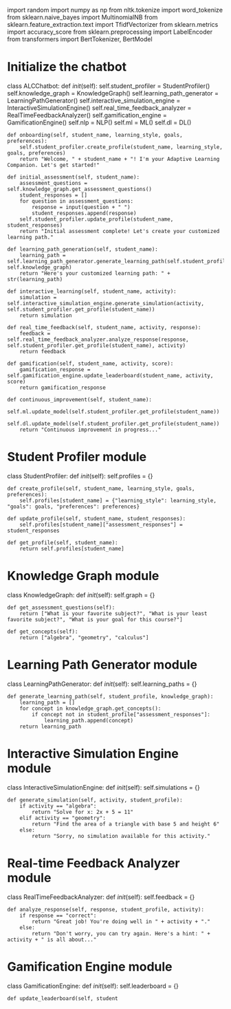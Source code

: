 import random
import numpy as np
from nltk.tokenize import word_tokenize
from sklearn.naive_bayes import MultinomialNB
from sklearn.feature_extraction.text import TfidfVectorizer
from sklearn.metrics import accuracy_score
from sklearn.preprocessing import LabelEncoder
from transformers import BertTokenizer, BertModel

# Initialize the chatbot
class ALCChatbot:
    def _init_(self):
        self.student_profiler = StudentProfiler()
        self.knowledge_graph = KnowledgeGraph()
        self.learning_path_generator = LearningPathGenerator()
        self.interactive_simulation_engine = InteractiveSimulationEngine()
        self.real_time_feedback_analyzer = RealTimeFeedbackAnalyzer()
        self.gamification_engine = GamificationEngine()
        self.nlp = NLP()
        self.ml = ML()
        self.dl = DL()

    def onboarding(self, student_name, learning_style, goals, preferences):
        self.student_profiler.create_profile(student_name, learning_style, goals, preferences)
        return "Welcome, " + student_name + "! I'm your Adaptive Learning Companion. Let's get started!"

    def initial_assessment(self, student_name):
        assessment_questions = self.knowledge_graph.get_assessment_questions()
        student_responses = []
        for question in assessment_questions:
            response = input(question + " ")
            student_responses.append(response)
        self.student_profiler.update_profile(student_name, student_responses)
        return "Initial assessment complete! Let's create your customized learning path."

    def learning_path_generation(self, student_name):
        learning_path = self.learning_path_generator.generate_learning_path(self.student_profiler.get_profile(student_name), self.knowledge_graph)
        return "Here's your customized learning path: " + str(learning_path)

    def interactive_learning(self, student_name, activity):
        simulation = self.interactive_simulation_engine.generate_simulation(activity, self.student_profiler.get_profile(student_name))
        return simulation

    def real_time_feedback(self, student_name, activity, response):
        feedback = self.real_time_feedback_analyzer.analyze_response(response, self.student_profiler.get_profile(student_name), activity)
        return feedback

    def gamification(self, student_name, activity, score):
        gamification_response = self.gamification_engine.update_leaderboard(student_name, activity, score)
        return gamification_response

    def continuous_improvement(self, student_name):
        self.ml.update_model(self.student_profiler.get_profile(student_name))
        self.dl.update_model(self.student_profiler.get_profile(student_name))
        return "Continuous improvement in progress..."

# Student Profiler module
class StudentProfiler:
    def _init_(self):
        self.profiles = {}

    def create_profile(self, student_name, learning_style, goals, preferences):
        self.profiles[student_name] = {"learning_style": learning_style, "goals": goals, "preferences": preferences}

    def update_profile(self, student_name, student_responses):
        self.profiles[student_name]["assessment_responses"] = student_responses

    def get_profile(self, student_name):
        return self.profiles[student_name]

# Knowledge Graph module
class KnowledgeGraph:
    def _init_(self):
        self.graph = {}

    def get_assessment_questions(self):
        return ["What is your favorite subject?", "What is your least favorite subject?", "What is your goal for this course?"]

    def get_concepts(self):
        return ["algebra", "geometry", "calculus"]

# Learning Path Generator module
class LearningPathGenerator:
    def _init_(self):
        self.learning_paths = {}

    def generate_learning_path(self, student_profile, knowledge_graph):
        learning_path = []
        for concept in knowledge_graph.get_concepts():
            if concept not in student_profile["assessment_responses"]:
                learning_path.append(concept)
        return learning_path

# Interactive Simulation Engine module
class InteractiveSimulationEngine:
    def _init_(self):
        self.simulations = {}

    def generate_simulation(self, activity, student_profile):
        if activity == "algebra":
            return "Solve for x: 2x + 5 = 11"
        elif activity == "geometry":
            return "Find the area of a triangle with base 5 and height 6"
        else:
            return "Sorry, no simulation available for this activity."

# Real-time Feedback Analyzer module
class RealTimeFeedbackAnalyzer:
    def _init_(self):
        self.feedback = {}

    def analyze_response(self, response, student_profile, activity):
        if response == "correct":
            return "Great job! You're doing well in " + activity + "."
        else:
            return "Don't worry, you can try again. Here's a hint: " + activity + " is all about..."

# Gamification Engine module
class GamificationEngine:
    def _init_(self):
        self.leaderboard = {}

    def update_leaderboard(self, student
